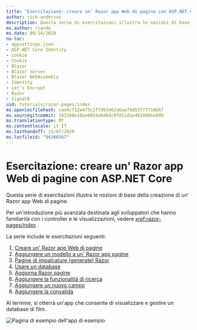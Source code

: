 ```yaml
---
title: "Esercitazione: creare un' Razor app Web di pagine con ASP.NET Core"
author: rick-anderson
description: Questa serie di esercitazioni illustra le nozioni di base della creazione di un' Razor app Web di pagine.
ms.author: riande
ms.date: 09/14/2020
no-loc:
- appsettings.json
- ASP.NET Core Identity
- cookie
- Cookie
- Blazor
- Blazor Server
- Blazor WebAssembly
- Identity
- Let's Encrypt
- Razor
- SignalR
uid: tutorials/razor-pages/index
ms.openlocfilehash: cad4cf12e475c2f7db3e62a6ae78d53777710b6f
ms.sourcegitcommit: 342588e10ae0054a6d6dc0fd11dae481006be099
ms.translationtype: MT
ms.contentlocale: it-IT
ms.lasthandoff: 11/07/2020
ms.locfileid: "94360567"
---
```

# <a name="tutorial-create-a-no-locrazor-pages-web-app-with-aspnet-core"></a>Esercitazione: creare un' Razor app Web di pagine con ASP.NET Core

Questa serie di esercitazioni illustra le nozioni di base della creazione di un' Razor app Web di pagine. 

Per un'introduzione più avanzata destinata agli sviluppatori che hanno familiarità con i controller e le visualizzazioni, vedere <xref:razor-pages/index> .

La serie include le esercitazioni seguenti:

1. [Creare un' Razor app Web di pagine](xref:tutorials/razor-pages/razor-pages-start)
1. [Aggiungere un modello a un' Razor app pagine](xref:tutorials/razor-pages/model)
1. [Pagine di impalcature (generate) Razor](xref:tutorials/razor-pages/page)
1. [Usare un database](xref:tutorials/razor-pages/sql)
1. [Aggiorna Razor pagine](xref:tutorials/razor-pages/da1)
1. [Aggiungere la funzionalità di ricerca](xref:tutorials/razor-pages/search)
1. [Aggiungere un nuovo campo](xref:tutorials/razor-pages/new-field)
1. [Aggiungere la convalida](xref:tutorials/razor-pages/validation)

Al termine, si otterrà un'app che consente di visualizzare e gestire un database di film.

![Pagina di esempio dell'app di esempio](index/_static/sample-page.png)
